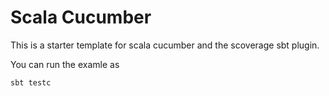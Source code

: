 # Scala Cucumber

This is a starter template for scala cucumber and the scoverage sbt plugin.

You can run the examle as 
```shell
sbt testc
```

